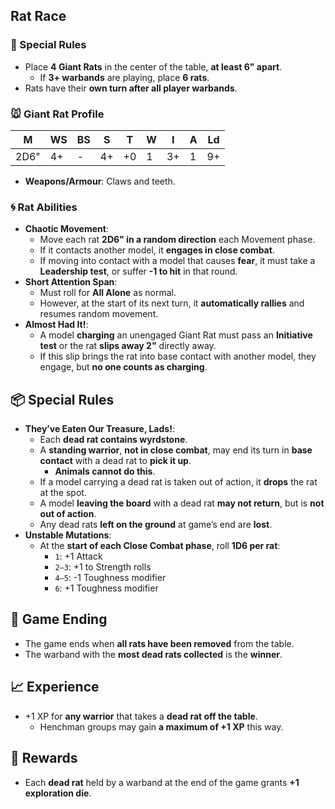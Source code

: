 ## Rat Race

### 🧪 Special Rules
- Place **4 Giant Rats** in the center of the table, **at least 6" apart**.
    - If **3+ warbands** are playing, place **6 rats**.
- Rats have their **own turn after all player warbands**.
### 🐭 Giant Rat Profile

| M    | WS  | BS  | S   | T   | W   | I   | A   | Ld  |
| ---- | --- | --- | --- | --- | --- | --- | --- | --- |
| 2D6" | 4+  | -   | 4+  | +0  | 1   | 3+  | 1   | 9+  |

- **Weapons/Armour**: Claws and teeth.
### 🌀 Rat Abilities
- **Chaotic Movement**:
    - Move each rat **2D6" in a random direction** each Movement phase.
    - If it contacts another model, it **engages in close combat**.
    - If moving into contact with a model that causes **fear**, it must take a **Leadership test**, or suffer **-1 to hit** in that round.
- **Short Attention Span**:
    - Must roll for **All Alone** as normal.
    - However, at the start of its next turn, it **automatically rallies** and resumes random movement.
- **Almost Had It!**:
    - A model **charging** an unengaged Giant Rat must pass an **Initiative test** or the rat **slips away 2"** directly away.
    - If this slip brings the rat into base contact with another model, they engage, but **no one counts as charging**.
## 📦 Special Rules
- **They’ve Eaten Our Treasure, Lads!**:
    - Each **dead rat contains wyrdstone**.
    - A **standing warrior**, **not in close combat**, may end its turn in **base contact** with a dead rat to **pick it up**.
        - **Animals cannot do this**.
    - If a model carrying a dead rat is taken out of action, it **drops** the rat at the spot.
    - A model **leaving the board** with a dead rat **may not return**, but is **not out of action**.
    - Any dead rats **left on the ground** at game’s end are **lost**.
- **Unstable Mutations**:
    - At the **start of each Close Combat phase**, roll **1D6 per rat**:
        - `1`: +1 Attack
        - `2–3`: +1 to Strength rolls
        - `4–5`: -1 Toughness modifier
        - `6`: +1 Toughness modifier
## 🏁 Game Ending
- The game ends when **all rats have been removed** from the table.
- The warband with the **most dead rats collected** is the **winner**.
## 📈 Experience
- +1 XP for **any warrior** that takes a **dead rat off the table**.
    - Henchman groups may gain **a maximum of +1 XP** this way.
## 🎁 Rewards
- Each **dead rat** held by a warband at the end of the game grants **+1 exploration die**.
